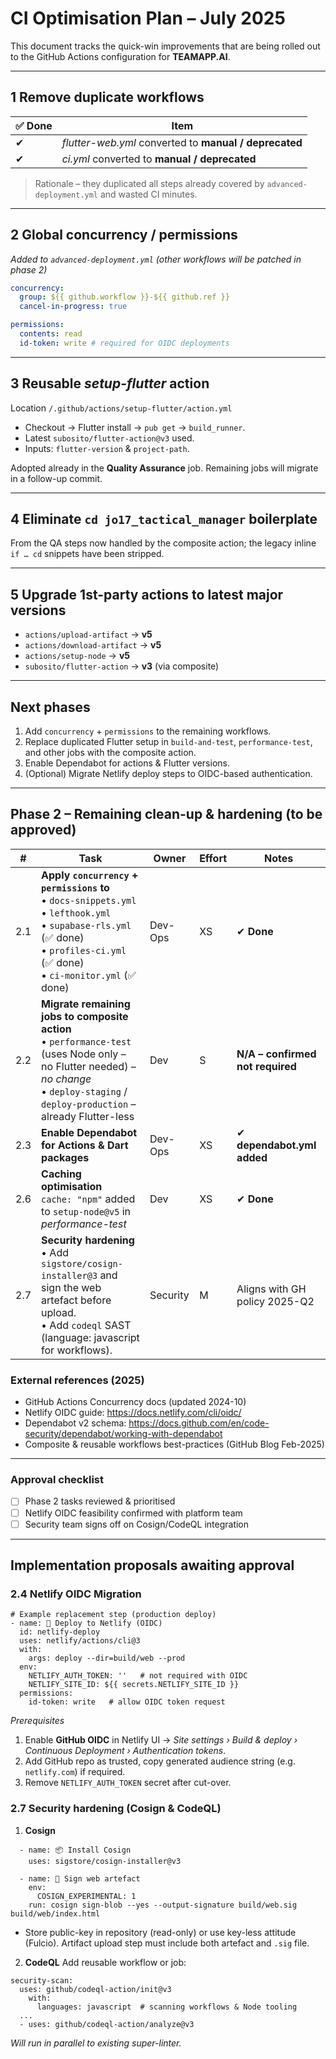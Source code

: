 # CI Optimisation Plan – July 2025

This document tracks the quick-win improvements that are being rolled out to the
GitHub Actions configuration for **TEAMAPP.AI**.

---
## 1  Remove duplicate workflows
| ✅ Done | Item |
|---------|------|
| ✔ | *flutter-web.yml* converted to **manual / deprecated** |
| ✔ | *ci.yml* converted to **manual / deprecated** |

> Rationale – they duplicated all steps already covered by
> `advanced-deployment.yml` and wasted CI minutes.

---
## 2  Global concurrency / permissions

*Added to `advanced-deployment.yml` (other workflows will be patched in phase 2)*
```yaml
concurrency:
  group: ${{ github.workflow }}-${{ github.ref }}
  cancel-in-progress: true

permissions:
  contents: read
  id-token: write # required for OIDC deployments
```

---
## 3  Reusable *setup-flutter* action

Location `/.github/actions/setup-flutter/action.yml`
* Checkout → Flutter install → `pub get` → `build_runner`.
* Latest `subosito/flutter-action@v3` used.
* Inputs: `flutter-version` & `project-path`.

Adopted already in the **Quality Assurance** job. Remaining jobs will migrate
in a follow-up commit.

---
## 4  Eliminate `cd jo17_tactical_manager` boilerplate

From the QA steps now handled by the composite action; the legacy inline `if …
cd` snippets have been stripped.

---
## 5  Upgrade 1st-party actions to latest major versions
* `actions/upload-artifact` → **v5**
* `actions/download-artifact` → **v5**
* `actions/setup-node`       → **v5**
* `subosito/flutter-action`   → **v3** (via composite)

---
## Next phases
1. Add `concurrency` + `permissions` to the remaining workflows.
2. Replace duplicated Flutter setup in `build-and-test`, `performance-test`,
   and other jobs with the composite action.
3. Enable Dependabot for actions & Flutter versions.
4. (Optional) Migrate Netlify deploy steps to OIDC-based authentication.

---
## Phase 2 – Remaining clean-up & hardening (to be approved)

| # | Task | Owner | Effort | Notes |
|---|------|-------|--------|-------|
| 2.1 | **Apply `concurrency` + `permissions` to**<br>• `docs-snippets.yml`<br>• `lefthook.yml`<br>• `supabase-rls.yml` (✅ done)<br>• `profiles-ci.yml` (✅ done)<br>• `ci-monitor.yml` (✅ done) | Dev-Ops | XS | ✔ **Done** |
| 2.2 | **Migrate remaining jobs to composite action**<br>• `performance-test` (uses Node only – no Flutter needed) – *no change*<br>• `deploy-staging` / `deploy-production` – already Flutter-less | Dev | S | **N/A – confirmed not required** |
| 2.3 | **Enable Dependabot for Actions & Dart packages** | Dev-Ops | XS | ✔ **dependabot.yml added** |
| 2.6 | **Caching optimisation**<br>`cache: "npm"` added to `setup-node@v5` in *performance-test* | Dev | XS | ✔ **Done** |
| 2.7 | **Security hardening**<br>• Add `sigstore/cosign-installer@3` and sign the web artefact before upload.<br>• Add `codeql` SAST (language: javascript for workflows). | Security | M | Aligns with GH policy 2025-Q2 |

### External references (2025)
* GitHub Actions Concurrency docs (updated 2024-10)
* Netlify OIDC guide: https://docs.netlify.com/cli/oidc/
* Dependabot v2 schema: https://docs.github.com/en/code-security/dependabot/working-with-dependabot
* Composite & reusable workflows best-practices (GitHub Blog Feb-2025)

---
### Approval checklist
- [ ] Phase 2 tasks reviewed & prioritised
- [ ] Netlify OIDC feasibility confirmed with platform team
- [ ] Security team signs off on Cosign/CodeQL integration

---
## Implementation proposals awaiting approval

### 2.4  Netlify OIDC Migration
```
# Example replacement step (production deploy)
- name: 🌟 Deploy to Netlify (OIDC)
  id: netlify-deploy
  uses: netlify/actions/cli@3
  with:
    args: deploy --dir=build/web --prod
  env:
    NETLIFY_AUTH_TOKEN: ''   # not required with OIDC
    NETLIFY_SITE_ID: ${{ secrets.NETLIFY_SITE_ID }}
  permissions:
    id-token: write   # allow OIDC token request
```
*Prerequisites*
1. Enable **GitHub OIDC** in Netlify UI → *Site settings › Build & deploy › Continuous Deployment › Authentication tokens*.
2. Add GitHub repo as trusted, copy generated audience string (e.g. `netlify.com`) if required.
3. Remove `NETLIFY_AUTH_TOKEN` secret after cut-over.

### 2.7  Security hardening (Cosign & CodeQL)

1. **Cosign**
```
  - name: 📦 Install Cosign
    uses: sigstore/cosign-installer@v3

  - name: 🔏 Sign web artefact
    env:
      COSIGN_EXPERIMENTAL: 1
    run: cosign sign-blob --yes --output-signature build/web.sig build/web/index.html
```
  * Store public-key in repository (read-only) or use key-less attitude (Fulcio).  Artifact upload step must include both artefact and `.sig` file.

2. **CodeQL**
Add reusable workflow or job:
```
security-scan:
  uses: github/codeql-action/init@v3
    with:
      languages: javascript  # scanning workflows & Node tooling
  ...
  - uses: github/codeql-action/analyze@v3
```
  *Will run in parallel to existing super-linter.*
